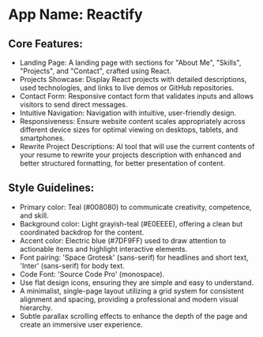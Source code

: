 # **App Name**: Reactify

## Core Features:

- Landing Page: A landing page with sections for "About Me", "Skills", "Projects", and "Contact", crafted using React.
- Projects Showcase: Display React projects with detailed descriptions, used technologies, and links to live demos or GitHub repositories.
- Contact Form: Responsive contact form that validates inputs and allows visitors to send direct messages.
- Intuitive Navigation: Navigation with intuitive, user-friendly design.
- Responsiveness: Ensure website content scales appropriately across different device sizes for optimal viewing on desktops, tablets, and smartphones.
- Rewrite Project Descriptions: AI tool that will use the current contents of your resume to rewrite your projects description with enhanced and better structured formatting, for better presentation of content.

## Style Guidelines:

- Primary color: Teal (#008080) to communicate creativity, competence, and skill.
- Background color: Light grayish-teal (#E0EEEE), offering a clean but coordinated backdrop for the content.
- Accent color: Electric blue (#7DF9FF) used to draw attention to actionable items and highlight interactive elements.
- Font pairing: 'Space Grotesk' (sans-serif) for headlines and short text, 'Inter' (sans-serif) for body text.
- Code Font: 'Source Code Pro' (monospace).
- Use flat design icons, ensuring they are simple and easy to understand.
- A minimalist, single-page layout utilizing a grid system for consistent alignment and spacing, providing a professional and modern visual hierarchy.
- Subtle parallax scrolling effects to enhance the depth of the page and create an immersive user experience.